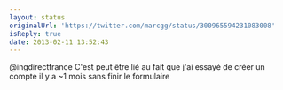 ```yaml
---
layout: status
originalUrl: 'https://twitter.com/marcgg/status/300965594231083008'
isReply: true
date: 2013-02-11 13:52:43
---
```


@ingdirectfrance C'est peut être lié au fait que j'ai essayé de créer un compte il y a ~1 mois sans finir le formulaire
